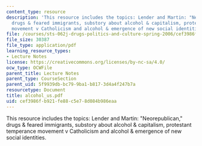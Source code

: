 ```yaml
---
content_type: resource
description: 'This resource includes the topics: Lender and Martin: "Neorepublican,"
  drugs & feared immigrants, substory about alcohol & capitalism, protestant temperance
  movement v Catholicism and alcohol & emergence of new social identities.'
file: /courses/sts-062j-drugs-politics-and-culture-spring-2006/cef3986fb921fe88c5e78d084b986eaa_alcohol_us.pdf
file_size: 30387
file_type: application/pdf
learning_resource_types:
- Lecture Notes
license: https://creativecommons.org/licenses/by-nc-sa/4.0/
ocw_type: OCWFile
parent_title: Lecture Notes
parent_type: CourseSection
parent_uid: 5f9939db-bc79-9ba1-b817-3d4a4f247b7a
resourcetype: Document
title: alcohol_us.pdf
uid: cef3986f-b921-fe88-c5e7-8d084b986eaa
---
```

This resource includes the topics: Lender and Martin: "Neorepublican," drugs & feared immigrants, substory about alcohol & capitalism, protestant temperance movement v Catholicism and alcohol & emergence of new social identities.